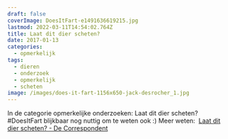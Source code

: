 ```yaml
---
draft: false
coverImage: DoesItFart-e1491636619215.jpg
lastmod: 2022-03-11T14:54:02.764Z
title: Laat dit dier scheten?
date: 2017-01-13
categories:
  - opmerkelijk
tags:
  - dieren
  - onderzoek
  - opmerkelijk
  - scheten
image: /images/does-it-fart-1156x650-jack-desrocher_1.jpg
---
```


In de categorie opmerkelijke onderzoeken: Laat dit dier scheten? #DoesItFart blijkbaar nog nuttig om te weten ook :) Meer weten:  [Laat dit dier scheten? - De Correspondent](https://decorrespondent.nl/5995/laat-dit-dier-scheten-biologen-bouwen-een-scheet-database/511430182725-754bdbd1?utm_content=buffer14947&utm_medium=social&utm_source=app.net&utm_campaign=buffer)
